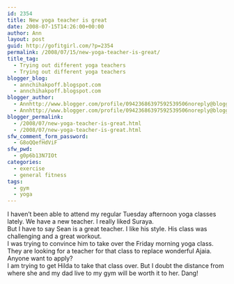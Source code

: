 ```yaml
---
id: 2354
title: New yoga teacher is great
date: 2008-07-15T14:26:00+00:00
author: Ann
layout: post
guid: http://gofitgirl.com/?p=2354
permalink: /2008/07/15/new-yoga-teacher-is-great/
title_tag:
  - Trying out different yoga teachers
  - Trying out different yoga teachers
blogger_blog:
  - annchihakpoff.blogspot.com
  - annchihakpoff.blogspot.com
blogger_author:
  - Annhttp://www.blogger.com/profile/09423686397592539506noreply@blogger.com
  - Annhttp://www.blogger.com/profile/09423686397592539506noreply@blogger.com
blogger_permalink:
  - /2008/07/new-yoga-teacher-is-great.html
  - /2008/07/new-yoga-teacher-is-great.html
sfw_comment_form_password:
  - G8oQQefHdViF
sfw_pwd:
  - g0p6b13N7IOt
categories:
  - exercise
  - general fitness
tags:
  - gym
  - yoga
---
```

I haven&#8217;t been able to attend my regular Tuesday afternoon yoga classes lately. We have a new teacher. I really liked Suraya.  
But I have to say Sean is a great teacher. I like his style. His class was challenging and a great workout.  
I was trying to convince him to take over the Friday morning yoga class. They are looking for a teacher for that class to replace wonderful Ajaia. Anyone want to apply?  
I am trying to get Hilda to take that class over. But I doubt the distance from where she and my dad live to my gym will be worth it to her. Dang!